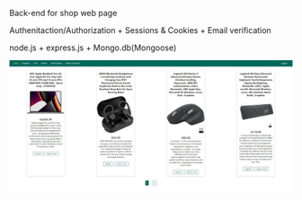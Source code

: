 Back-end for shop web page

Authenitaction/Authorization + Sessions & Cookies + Email verification

node.js + express.js + Mongo.db(Mongoose)

![preview](images/preview.JPG)
